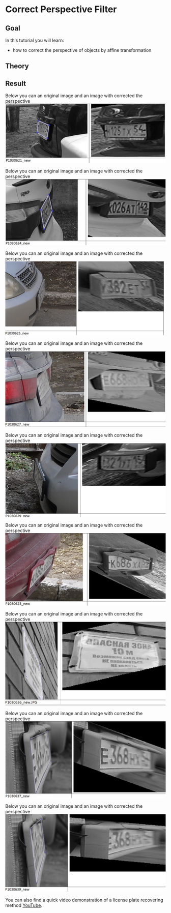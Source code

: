 Correct Perspective Filter
==========================

Goal
----

In this tutorial you will learn:

-   how to correct the perspective of objects by affine transformation

Theory
------


Result
------

Below you can an original image and an image with corrected the perspective
![](/www/images/1.jpg)

Below you can an original image and an image with corrected the perspective
![](/www/images/2.jpg)

Below you can an original image and an image with corrected the perspective
![](/www/images/3.jpg)

Below you can an original image and an image with corrected the perspective
![](/www/images/4.jpg)

Below you can an original image and an image with corrected the perspective
![](/www/images/5.jpg)

Below you can an original image and an image with corrected the perspective
![](/www/images/6.jpg)

Below you can an original image and an image with corrected the perspective
![](/www/images/7.jpg)

Below you can an original image and an image with corrected the perspective
![](/www/images/8.jpg)

Below you can an original image and an image with corrected the perspective
![](/www/images/9.jpg)

You can also find a quick video demonstration of a license plate recovering method
[YouTube](https://youtu.be/xSrE0hdhb4o).
